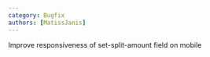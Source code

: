 ```yaml
---
category: Bugfix
authors: [MatissJanis]
---
```


Improve responsiveness of set-split-amount field on mobile
